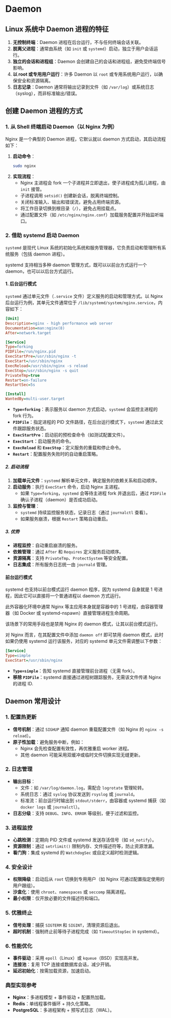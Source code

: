 # Daemon

## Linux 系统中 Daemon 进程的特征

1. **无控制终端**：Daemon 进程在后台运行，不与任何终端会话关联。
2. **脱离父进程**：通常由系统（如 `init` 或 `systemd`）启动，独立于用户会话运行。
3. **独立的会话和进程组**：Daemon 会创建自己的会话和进程组，避免受终端信号影响。
4. **以 root 或专用用户运行**：许多 Daemon 以 `root` 或专用系统用户运行，以确保安全和资源隔离。
5. **日志记录**：Daemon 通常将输出记录到文件（如
   `/var/log`）或系统日志（syslog），而非标准输出/错误。

## 创建 Daemon 进程的方式

### 1. 从 Shell 终端启动 Daemon（以 Nginx 为例）

Nginx 是一个典型的 Daemon 进程，它默认就以 daemon 方式启动，其启动流程如下：

1. **启动命令**：
   ```bash
   sudo nginx
   ```
2. **实现流程**：
   - Nginx 主进程会 fork 一个子进程并立即退出，使子进程成为孤儿进程，由 `init` 接管。
   - 子进程调用 `setsid()` 创建新会话，脱离终端控制。
   - 关闭标准输入、输出和错误流，避免占用终端资源。
   - 将工作目录切换到根目录（`/`），避免占用挂载点。
   - 通过配置文件（如 `/etc/nginx/nginx.conf`）加载服务配置并开始监听端口。

### 2. 借助 systemd 启动 Daemon

`systemd`
是现代 Linux 系统的初始化系统和服务管理器，它负责启动和管理所有系统服务（包括 daemon 进程）。

systemd 支持相当多种 daemon 管理方式，既可以以前台方式运行一个 daemon，也可以以后台方式运行。

#### 1. **后台运行模式**

`systemd` 通过单元文件（`.service`
文件）定义服务的启动和管理方式。以 Nginx 后台运行为例，其单元文件通常位于
`/lib/systemd/system/nginx.service`，内容如下：

```ini
[Unit]
Description=nginx - high performance web server
Documentation=man:nginx(8)
After=network.target

[Service]
Type=forking
PIDFile=/run/nginx.pid
ExecStartPre=/usr/sbin/nginx -t
ExecStart=/usr/sbin/nginx
ExecReload=/usr/sbin/nginx -s reload
ExecStop=/usr/sbin/nginx -s quit
PrivateTmp=true
Restart=on-failure
RestartSec=5s

[Install]
WantedBy=multi-user.target
```

- **`Type=forking`**：表示服务以 daemon 方式启动，`systemd` 会监控主进程的 fork 行为。
- **`PIDFile`**：指定进程的 PID 文件路径，在后台运行模式下，`systemd` 通过此文件跟踪服务状态。
- **`ExecStartPre`**：启动前的预检查命令（如测试配置文件）。
- **`ExecStart`**：启动服务的命令。
- **`ExecReload`** 和 **`ExecStop`**：定义服务的重载和停止命令。
- **`Restart`**：配置服务失败时的自动重启策略。

##### 2. **启动流程**

1. **加载单元文件**：`systemd` 解析单元文件，确定服务的依赖关系和启动顺序。
2. **启动服务**：执行 `ExecStart` 命令，启动 Nginx 主进程。
   - 如果 `Type=forking`，`systemd` 会等待主进程 fork 并退出后，通过 `PIDFile`
     确认子进程（daemon）是否成功启动。
3. **监控与管理**：
   - `systemd` 持续监控服务状态，记录日志（通过 `journalctl` 查看）。
   - 如果服务崩溃，根据 `Restart` 策略自动重启。

##### 3. **优势**

- **进程监控**：自动重启崩溃的服务。
- **依赖管理**：通过 `After` 和 `Requires` 定义服务启动顺序。
- **资源隔离**：支持 `PrivateTmp`、`ProtectSystem` 等安全配置。
- **日志集成**：所有服务日志统一由 `journald` 管理。

#### **前台运行模式**

systemd 也支持以前台模式运行 daemon 程序，因为 systemd 自身就是 1 号进程，因此它可以直接将一个普通进程以 daemon 方式运行。

此外容器化环境中通常 Nginx 等主应用本身就是容器中的 1 号进程，由容器管理器（如 Docker 或 systemd-nspawn）直接管理进程生命周期。

该场景下的常用手段也是禁用 Nginx 的 daemon 模式，让其以前台模式运行。

对 Nginx 而言，在其配置文件中添加 `daemon off`
即可禁用 daemon 模式，此时如果仍使用 systemd 运行该服务，对应的 systemd 单元文件需调整以下参数：

```ini
[Service]
Type=simple
ExecStart=/usr/sbin/nginx
```

- **`Type=simple`**：告知 systemd 直接管理前台进程（无需 fork）。
- **移除 `PIDFile`**：systemd 直接通过进程树跟踪服务，无需该文件传递 Nginx 的进程 ID.

## Daemon 常用设计

### 1. **配置热更新**
- **信号机制**：通过 `SIGHUP` 通知 daemon 重载配置文件（如 Nginx 的 `nginx -s reload`）。
- **原子性加载**：避免服务中断，例如：
  - Nginx 会先检查配置有效性，再优雅重启 worker 进程。
  - 其他 daemon 可能采用双缓冲或临时文件切换实现无缝更新。

### 2. **日志管理**
- **输出目标**：
  - 文件：如 `/var/log/daemon.log`，需配合 `logrotate` 管理轮转。
  - 系统日志：通过 `syslog` 协议发送到 `rsyslog` 或 `journald`。
  - 标准流：前台运行时输出到 `stdout/stderr`，由容器或 systemd 捕获（如 `docker logs` 或 `journalctl`）。
- **日志分级**：支持 `DEBUG`、`INFO`、`ERROR` 等级别，便于过滤和监控。

### 3. **进程监控**
- **心跳检测**：定期向 PID 文件或 systemd 发送存活信号（如 `sd_notify`）。
- **资源限制**：通过 `setrlimit()` 限制内存、文件描述符等，防止资源泄漏。
- **看门狗**：集成 systemd 的 `WatchdogSec` 或自定义超时检测逻辑。

### 4. **安全设计**
- **权限降级**：启动后从 `root` 切换到专用用户（如 Nginx 可通过配置指定使用的用户跟组）。
- **沙盒化**：使用 `chroot`、`namespaces` 或 `seccomp` 隔离进程。
- **最小权限**：仅开放必要的文件描述符和端口。

### 5. **优雅终止**
- **信号处理**：捕获 `SIGTERM` 和 `SIGINT`，清理资源后退出。
- **超时机制**：强制终止前等待子进程完成（如 `TimeoutStopSec` in systemd）。

### 6. **性能优化**
- **事件驱动**：采用 `epoll`（Linux）或 `kqueue`（BSD）实现高并发。
- **连接池**：复用 TCP 连接或数据库会话，减少开销。
- **延迟初始化**：按需加载资源，加速启动。

### 典型实现参考
- **Nginx**：多进程模型 + 事件驱动 + 配置热加载。
- **Redis**：单线程事件循环 + 持久化策略。
- **PostgreSQL**：多进程架构 + 预写式日志（WAL）。

